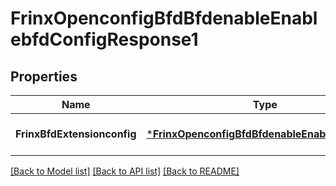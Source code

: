 # FrinxOpenconfigBfdBfdenableEnablebfdConfigResponse1

## Properties
Name | Type | Description | Notes
------------ | ------------- | ------------- | -------------
**FrinxBfdExtensionconfig** | [***FrinxOpenconfigBfdBfdenableEnablebfdConfig**](frinx.openconfig.bfd.bfdenable.enablebfd.Config.md) |  | [optional] [default to null]

[[Back to Model list]](../README.md#documentation-for-models) [[Back to API list]](../README.md#documentation-for-api-endpoints) [[Back to README]](../README.md)


